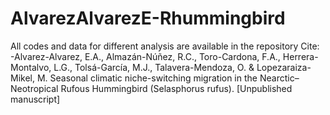 # AlvarezAlvarezE-Rhummingbird
All codes and data for different analysis are available in the repository
Cite:
-Alvarez-Alvarez, E.A., Almazán-Núñez, R.C., Toro-Cardona, F.A., Herrera-Montalvo, L.G., Tolsá-García, M.J., Talavera-Mendoza, O. & Lopezaraiza-Mikel, M. Seasonal climatic niche-switching migration in the
Nearctic–Neotropical Rufous Hummingbird (Selasphorus rufus). [Unpublished manuscript]
